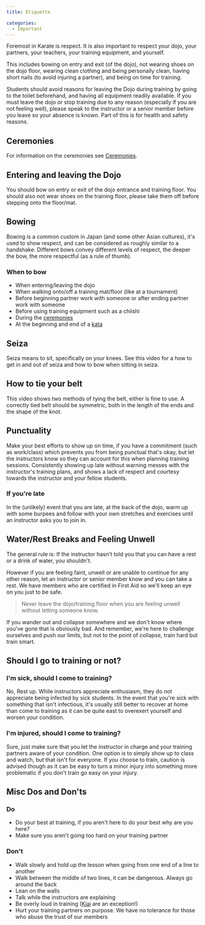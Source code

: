 ```yaml
---
title: Etiquette

categories:
  - Important
---
```


Foremost in Karate is respect. It is also important to respect your dojo, your partners, your teachers, your training equipment, and yourself.

This includes bowing on entry and exit (of the dojo), not wearing shoes on the dojo floor, wearing clean clothing and being personally clean, having short nails (to avoid injuring a partner), and being on time for training.

Students should avoid reasons for leaving the Dojo during training by going to the toilet beforehand, and having all equipment readily available. If you must leave the dojo or stop training due to any reason (especially if you are not feeling well), please speak to the instructor or a senior member before you leave so your absence is known. Part of this is for health and safety reasons.

## Ceremonies

For information on the ceremonies see [Ceremonies](/ceremonies.md).

## Entering and leaving the Dojo

You should bow on entry or exit of the dojo entrance and training floor. You should also not wear shoes on the training floor, please take them off before stepping onto the floor/mat.

## Bowing

Bowing is a common custom in Japan (and some other Asian cultures), it's used to show respect, and can be considered as roughly similar to a handshake. Different bows convey different levels of respect, the deeper the bow, the more respectful (as a rule of thumb).

### When to bow

- When entering/leaving the dojo
- When walking onto/off a training mat/floor (like at a tournament)
- Before beginning partner work with someone or after ending partner work with someone
- Before using training equipment such as a chiishi
- During the [ceremonies](/ceremonies.md)
- At the beginning and end of a [kata](/kata/)

<Wiki-Video ytUrl="https://www.youtube.com/watch?v=YKppnTTyu3Q" />

## Seiza

Seiza means to sit, specifically on your knees. See this video for a how to get in and out of seiza and how to bow when sitting in seiza.

<Wiki-Video ytUrl="https://www.youtube.com/watch?v=lKzvZJhNGrk" />

## How to tie your belt

This video shows two methods of tying the belt, either is fine to use. A correctly tied belt should be symmetric, both in the length of the ends and the shape of the knot.

<Wiki-Video ytUrl="https://www.youtube.com/watch?v=TfLb2Y_X-8Y" />

## Punctuality

Make your best efforts to show up on time, if you have a commitment (such as work/class) which prevents you from being punctual that's okay, but let the instructors know so they can account for this when planning training sessions. Consistently showing up late without warning messes with the instructor's training plans, and shows a lack of respect and courtesy towards the instructor and your fellow students.

### If you're late

In the (unlikely) event that you are late, at the back of the dojo, warm up with some burpees and follow with your own stretches and exercises until an instructor asks you to join in.

## Water/Rest Breaks and Feeling Unwell

The general rule is: If the instructor hasn't told you that you can have a rest or a drink of water, you shouldn't.

However if you are feeling faint, unwell or are unable to continue for any other reason, let an instructor or senior member know and you can take a rest. We have members who are certified in First Aid so we'll keep an eye on you just to be safe.

> Never leave the dojo/training floor when you are feeling unwell without letting someone know.

If you wander out and collapse somewhere and we don't know where you've gone that is obviously bad.
And remember, we're here to challenge ourselves and push our limits, but not to the point of collapse, train hard but train smart.

## Should I go to training or not?

### I'm sick, should I come to training?

No, Rest up. While instructors appreciate enthusiasm, they do not appreciate being infected by sick students. In the event that you're sick with something that isn't infectious, it's usually still better to recover at home than come to training as it can be quite east to overexert yourself and worsen your condition.

### I'm injured, should I come to training?

Sure, just make sure that you let the instructor in charge and your training partners aware of your condition.
One option is to simply show up to class and watch, but that isn't for everyone.
If you choose to train, caution is advised though as it can be easy to turn a minor injury into something more problematic if you don't train go easy on your injury.

## Misc Dos and Don'ts

### Do

- Do your best at training, if you aren't here to do your best why are you here?
- Make sure you aren't going too hard on your training partner

### Don't

- Walk slowly and hold up the lesson when going from one end of a line to another
- Walk between the middle of two lines, it can be dangerous. Always go around the back
- Lean on the walls
- Talk while the instructors are explaining
- Be overly loud in training ([Kiai](/kiai.md) are an exception!)
- Hurt your training partners on purpose. We have no tolerance for those who abuse the trust of our members
